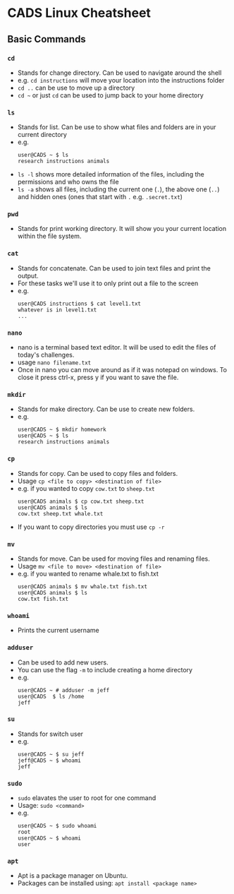 # CADS Linux Cheatsheet

## Basic Commands
### `cd`
- Stands for change directory. Can be used to navigate around the shell
- e.g. `cd instructions` will move your location into the instructions folder
- `cd ..` can be use to move up a directory
- `cd ~` or just `cd` can be used to jump back to your home directory
### `ls`
- Stands for list. Can be use to show what files and folders are in your current directory
- e.g.
  ```
  user@CADS ~ $ ls
  research instructions animals
  ```
- `ls -l` shows more detailed information of the files, including the permissions and who owns the file
- `ls -a` shows all files, including the current one (`.`), the above one (`..`) and hidden ones (ones that start with `.` e.g. `.secret.txt`)
### `pwd`
- Stands for print working directory. It will show you your current location within the file system.
### `cat`
- Stands for concatenate. Can be used to join text files and print the output.
- For these tasks we'll use it to only print out a file to the screen
- e.g.
  ```
  user@CADS instructions $ cat level1.txt
  whatever is in level1.txt
  ...
  ```
### `nano`
- nano is a terminal based text editor. It will be used to edit the files of today's challenges.
- usage `nano filename.txt`
- Once in nano you can move around as if it was notepad on windows. To close it press ctrl-x, press y if you want to save the file.
### `mkdir`
- Stands for make directory. Can be use to create new folders.
- e.g. 
  ```
  user@CADS ~ $ mkdir homework
  user@CADS ~ $ ls
  research instructions animals
  ```
### `cp`
- Stands for copy. Can be used to copy files and folders.
- Usage `cp <file to copy> <destination of file>`
- e.g. if you wanted to copy `cow.txt` to `sheep.txt`
  ```
  user@CADS animals $ cp cow.txt sheep.txt
  user@CADS animals $ ls
  cow.txt sheep.txt whale.txt
  ```
- If you want to copy directories you must use `cp -r`
### `mv`
- Stands for move. Can be used for moving files and renaming files.
- Usage `mv <file to move> <destination of file>`
- e.g. if you wanted to rename whale.txt to fish.txt
  ```
  user@CADS animals $ mv whale.txt fish.txt
  user@CADS animals $ ls
  cow.txt fish.txt
  ```
### `whoami`
- Prints the current username
### `adduser`
- Can be used to add new users.
- You can use the flag `-m` to include creating a home directory
- e.g.
  ```
  user@CADS ~ # adduser -m jeff
  user@CADS  $ ls /home
  jeff
  ```
### `su`
- Stands for switch user
- e.g.
  ```
  user@CADS ~ $ su jeff
  jeff@CADS ~ $ whoami
  jeff
  ```
### `sudo`
- `sudo` elavates the user to root for one command
- Usage: `sudo <command>`
- e.g.
  ```
  user@CADS ~ $ sudo whoami
  root
  user@CADS ~ $ whoami
  user
  ```
### `apt`
- Apt is a package manager on Ubuntu.
- Packages can be installed using: `apt install <package name>`


